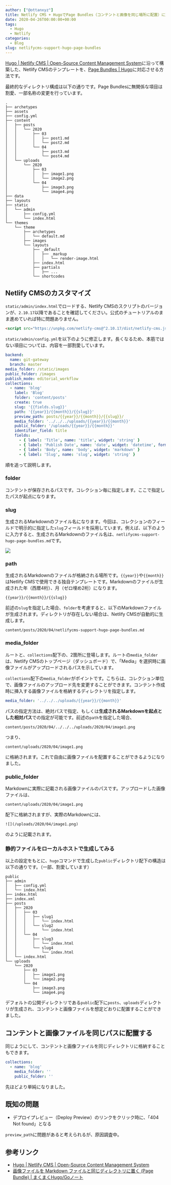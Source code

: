 ```yaml
---
author: ["@ottanxyz"]
title: Netlify CMS + HugoでPage Bundles（コンテントと画像を同じ場所に配置）に対応する
date: 2020-04-26T00:00:00+00:00
tags:
  - Hugo
  - Netlify
categories:
  - Blog
slug: netlifycms-support-hugo-page-bundles
---
```

[Hugo | Netlify CMS | Open-Source Content Management System](https://www.netlifycms.org/docs/hugo/)に沿って構築した、Netlify CMSのテンプレートを、[Page Bundles | Hugo](https://gohugo.io/content-management/page-bundles/)に対応させる方法です。

最終的なディレクトリ構成は以下の通りです。Page Bundlesに無関係な項目は割愛、一部名称の変更を行っています。

```
.
├── archetypes
├── assets
├── config.yml
├── content
│   ├── posts
│   │   └── 2020
│   │       ├── 03
│   │       │   ├── post1.md
│   │       │   └── post2.md
│   │       └── 04
│   │           ├── post3.md
│   │           └── post4.md
│   └── uploads
│       └── 2020
│           ├── 03
│           │   ├── image1.png
│           │   └── image2.png
│           └── 04
│               ├── image3.png
│               └── image4.png
├── data
├── layouts
├── static
│   └── admin
│       ├── config.yml
│       └── index.html
└── themes
    └── theme
        ├── archetypes
        │   └── default.md
        ├── images
        └── layouts
            ├── _default
            │   ├── _markup
            │   │   └── render-image.html
            ├── index.html
            ├── partials
            │   ├── ...
            └── shortcodes
```

## Netlify CMSのカスタマイズ

`static/admin/index.html`でロードする、Netlify CMSのスクリプトのバージョンが、`2.10.17`以降であることを確認してください。公式のチュートリアルのまま進めていれば特に問題ありません。

```html
<script src="https://unpkg.com/netlify-cms@^2.10.17/dist/netlify-cms.js"></script>
```

`static/admin/config.yml`を以下のように修正します。長くなるため、本筋ではない項目については、内容を一部割愛しています。

```yaml
backend:
  name: git-gateway
  branch: master
media_folder: /static/images
public_folder: /images
publish_mode: editorial_workflow
collections:
  - name: 'blog'
    label: 'Blog'
    folder: 'content/posts'
    create: true
    slug: '{{fields.slug}}'
    path: '{{year}}/{{month}}/{{slug}}'
    preview_path: posts/{{year}}/{{month}}/{{slug}}/
    media_folder: '../../../uploads/{{year}}/{{month}}'
    public_folder: '/uploads/{{year}}/{{month}}'
    identifier_field: title
    fields:
      - { label: 'Title', name: 'title', widget: 'string' }
      - { label: 'Publish Date', name: 'date', widget: 'datetime', format: 'YYYY-MM-DD' }
      - { label: 'Body', name: 'body', widget: 'markdown' }
      - { label: 'Slug', name: 'slug', widget: 'string' }
```

順を追って説明します。

### folder

コンテントが保存されるパスです。コレクション毎に指定します。ここで指定したパスが起点になります。

### slug

生成されるMarkdownのファイル名になります。今回は、コレクションのフィールドで明示的に指定した`slug`フィールドを採用しています。例えば、以下のように入力すると、生成されるMarkdownのファイル名は、`netlifycms-support-hugo-page-bundles.md`です。

![](/uploads/2020/04/screenshot-2020-04-11-11.18.12.png)

### path

生成されるMarkdownのファイルが格納される場所です。`{{year}}`や`{{month}}`はNetlify CMSで使用できる独自テンプレートです。Markdownのファイルが生成された年（西暦4桁）、月（ゼロ埋め2桁）になります。

```
{{year}}/{{month}}/{{slug}}
```

前述の`slug`を指定した場合、`folder`を考慮すると、以下のMarkdownファイルが生成されます。ディレクトリが存在しない場合は、Netlify CMSが自動的に生成します。

```
content/posts/2020/04/netlifycms-support-hugo-page-bundles.md
```

### media_folder

ルートと、`collections`配下の、2箇所に登場します。ルートの`media_folder`は、Netlify CMSのトップページ（ダッシュボード）で、「Media」を選択時に画像ファイルがアップロードされるパスを示しています。

`collections`配下の`media_folder`がポイントです。こちらは、コレクション単位で、画像ファイルのアップロード先を変更することができます。コンテント作成時に挿入する画像ファイルを格納するディレクトリを指定します。

```yaml
media_folder: '../../../uploads/{{year}}/{{month}}'
```

パスの指定方法は、絶対パスで指定、もしくは**生成されるMarkdownを起点とした相対パス**での指定が可能です。前述の`path`を指定した場合、

```
content/posts/2020/04/../../../uploads/2020/04/image1.png
```

つまり、

```
content/uploads/2020/04/image1.png
```

に格納されます。これで自由に画像ファイルを配置することができるようになりました。

### public_folder

Markdownに実際に記載される画像ファイルのパスです。アップロードした画像ファイルは、

```
content/uploads/2020/04/image1.png
```

配下に格納されますが、実際のMarkdownには、

```
![](/uploads/2020/04/image1.png)
```

のように記載されます。

### 静的ファイルをローカルホストで生成してみる

以上の設定をもとに、`hugo`コマンドで生成した`public`ディレクトリ配下の構造は以下の通りです。（一部、割愛しています）

```
public
├── admin
│   ├── config.yml
│   └── index.html
├── index.html
├── index.xml
├── posts
│   ├── 2020
│   │   ├── 03
│   │   │   ├── slug1
│   │   │   │   └── index.html
│   │   │   └── slug2
│   │   │       └── index.html
│   │   └── 04
│   │       ├── slug3
│   │       │   └── index.html
│   │       └── slug4
│   │           └── index.html
│   └── index.html
└── uploads
    └── 2020
        ├── 03
        │   ├── image1.png
        │   └── image2.png
        └── 04
            ├── image3.png
            └── image4.png
```

デフォルトの公開ディレクトリである`public`配下に`posts`、`uploads`ディレクトリが生成され、コンテントと画像ファイルを想定どおりに配置することができました。

## コンテントと画像ファイルを同じパスに配置する

同じようにして、コンテントと画像ファイルを同じディレクトリに格納することもできます。

```yml
collections:
  - name: 'blog'
    media_folder: ''
    public_folder: ''
```

先ほどより単純になりました。

## 既知の問題

* デプロイプレビュー（Deploy Preview）のリンクをクリック時に、「404 Not found」となる

`preview_path`に問題があると考えられるが、原因調査中。

## 参考リンク

* [Hugo | Netlify CMS | Open-Source Content Management System](https://www.netlifycms.org/docs/hugo/)
* [画像ファイルを Markdown ファイルと同じディレクトリに置く (Page Bundle) | まくまくHugo/Goノート](https://maku77.github.io/hugo/misc/page-bundle.html)
